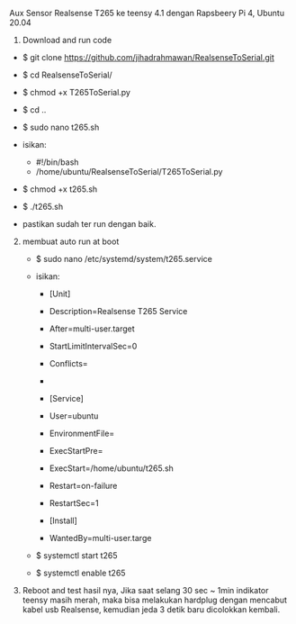 Aux Sensor Realsense T265 ke teensy 4.1
dengan Rapsbeery Pi 4, Ubuntu 20.04

1. Download and run code	
- $ git clone https://github.com/jihadrahmawan/RealsenseToSerial.git
- $ cd RealsenseToSerial/
- $ chmod +x T265ToSerial.py
- $ cd ..
- $ sudo nano t265.sh

- isikan:

	- #!/bin/bash
	- /home/ubuntu/RealsenseToSerial/T265ToSerial.py


- $ chmod +x t265.sh
- $ ./t265.sh
- pastikan sudah ter run dengan baik.
	

2. membuat auto run at boot
	- $ sudo nano /etc/systemd/system/t265.service
	- isikan:
	
		- [Unit]
		- Description=Realsense T265 Service
		- After=multi-user.target
		- StartLimitIntervalSec=0
		- Conflicts=
		- 
		- [Service]
		- User=ubuntu
		- EnvironmentFile=
		- ExecStartPre=
		- ExecStart=/home/ubuntu/t265.sh

		- Restart=on-failure
		- RestartSec=1

		- [Install]
		- WantedBy=multi-user.targe

	- $ systemctl start t265
	- $ systemctl enable t265
	
	
3. Reboot and test hasil nya,
  Jika saat selang 30 sec ~ 1min indikator teensy masih merah, 
  maka bisa melakukan hardplug dengan mencabut kabel usb Realsense, kemudian jeda 3 detik baru dicolokkan kembali.
